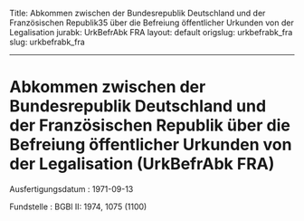 Title: Abkommen zwischen der Bundesrepublik Deutschland und der Französischen Republik35
  über die Befreiung öffentlicher Urkunden von der Legalisation
jurabk: UrkBefrAbk FRA
layout: default
origslug: urkbefrabk_fra
slug: urkbefrabk_fra

---

# Abkommen zwischen der Bundesrepublik Deutschland und der Französischen Republik über die Befreiung öffentlicher Urkunden von der Legalisation (UrkBefrAbk FRA)

Ausfertigungsdatum
:   1971-09-13

Fundstelle
:   BGBl II: 1974, 1075 (1100)

